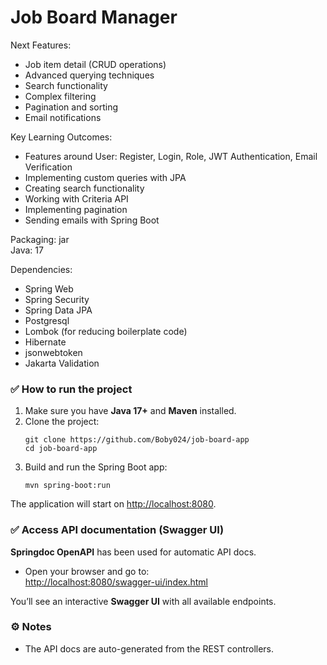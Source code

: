 # Job Board Manager

Next Features:
- Job item detail (CRUD operations)
- Advanced querying techniques
- Search functionality
- Complex filtering
- Pagination and sorting
- Email notifications

Key Learning Outcomes:
- Features around User: Register, Login, Role, JWT Authentication, Email Verification
- Implementing custom queries with JPA
- Creating search functionality
- Working with Criteria API
- Implementing pagination
- Sending emails with Spring Boot


<span>Packaging: jar</span> <br>
<span>Java: 17</span>


Dependencies:
- Spring Web
- Spring Security
- Spring Data JPA
- Postgresql
- Lombok (for reducing boilerplate code)
- Hibernate
- jsonwebtoken
- Jakarta Validation


<h3>✅ How to run the project</h3>
<ol>
  <li>Make sure you have <strong>Java 17+</strong> and <strong>Maven</strong> installed.</li>
  <li>Clone the project:
    <pre><code>git clone https://github.com/Boby024/job-board-app
cd job-board-app</code></pre>
  </li>
  <li>Build and run the Spring Boot app:
    <pre><code>mvn spring-boot:run</code></pre>
  </li>
</ol>
<p>The application will start on <a href="http://localhost:8080" target="_blank">http://localhost:8080</a>.</p>

<h3>✅ Access API documentation (Swagger UI)</h3>
<p><strong>Springdoc OpenAPI</strong> has been used for automatic API docs.</p>
<ul>
  <li>Open your browser and go to:<br>
    <a href="http://localhost:8080/swagger-ui/index.html" target="_blank">http://localhost:8080/swagger-ui/index.html</a>
  </li>
</ul>
<p>You’ll see an interactive <strong>Swagger UI</strong> with all available endpoints.</p>

<h3>⚙️ Notes</h3>
<ul>
  <li>The API docs are auto-generated from the REST controllers.</li>
</ul>
